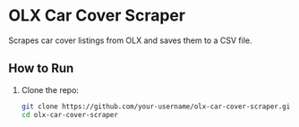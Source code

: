 # OLX Car Cover Scraper

Scrapes car cover listings from OLX and saves them to a CSV file.

## How to Run
1. Clone the repo:
   ```bash
   git clone https://github.com/your-username/olx-car-cover-scraper.git
   cd olx-car-cover-scraper
